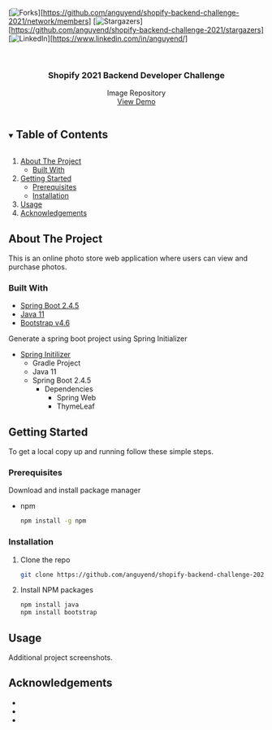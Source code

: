 <!--
*** Thanks for checking out the Best-README-Template. If you have a suggestion
*** that would make this better, please fork the repo and create a pull request
*** or simply open an issue with the tag "enhancement".
*** Thanks again! Now go create something AMAZING! :D
***
***
***
*** To avoid retyping too much info. Do a search and replace for the following:
*** github_username, repo_name, twitter_handle, email, project_title, project_description
-->

<!-- PROJECT SHIELDS -->
<!--
*** I'm using markdown "reference style" links for readability.
*** Reference links are enclosed in brackets [ ] instead of parentheses ( ).
*** See the bottom of this document for the declaration of the reference variables
*** for contributors-url, forks-url, etc. This is an optional, concise syntax you may use.
*** https://www.markdownguide.org/basic-syntax/#reference-style-links
-->

[![Forks][forks-shield]][https://github.com/anguyend/shopify-backend-challenge-2021/network/members]
[![Stargazers][stars-shield]][https://github.com/anguyend/shopify-backend-challenge-2021/stargazers]
[![LinkedIn][linkedin-shield]][https://www.linkedin.com/in/anguyend/]

<!-- PROJECT LOGO -->
<br />
<p align="center">

  <h3 align="center">Shopify 2021 Backend Developer Challenge</h3>

  <p align="center">
    Image Repository
    <br />
    <a href="https://github.com/github_username/repo_name">View Demo</a>
  </p>
</p>

<!-- TABLE OF CONTENTS -->
<details open="open">
  <summary><h2 style="display: inline-block">Table of Contents</h2></summary>
  <ol>
    <li>
      <a href="#about-the-project">About The Project</a>
      <ul>
        <li><a href="#built-with">Built With</a></li>
      </ul>
    </li>
    <li>
      <a href="#getting-started">Getting Started</a>
      <ul>
        <li><a href="#prerequisites">Prerequisites</a></li>
        <li><a href="#installation">Installation</a></li>
      </ul>
    </li>
    <li><a href="#usage">Usage</a></li>
    <li><a href="#acknowledgements">Acknowledgements</a></li>
  </ol>
</details>

<!-- ABOUT THE PROJECT -->

## About The Project

This is an online photo store web application where users can view and purchase photos.

### Built With

- [Spring Boot 2.4.5](https://spring.io/projects/spring-boot)
- [Java 11](https://www.oracle.com/java/technologies/javase-jdk11-downloads.html)
- [Bootstrap v4.6](https://getbootstrap.com/docs/4.6/getting-started/introduction/)

Generate a spring boot project using Spring Initializer

- [Spring Initilizer](https://start.spring.io/)
  - Gradle Project
  - Java 11
  - Spring Boot 2.4.5
    - Dependencies
      - Spring Web
      - ThymeLeaf

<!-- GETTING STARTED -->

## Getting Started

To get a local copy up and running follow these simple steps.

### Prerequisites

Download and install package manager

- npm
  ```sh
  npm install -g npm
  ```

### Installation

1. Clone the repo
   ```sh
   git clone https://github.com/anguyend/shopify-backend-challenge-2021.git
   ```
2. Install NPM packages
   ```sh
   npm install java
   npm install bootstrap
   ```

<!-- USAGE EXAMPLES -->

## Usage

Additional project screenshots.

<!-- ACKNOWLEDGEMENTS -->

## Acknowledgements

- []()
- []()
- []()

<!-- MARKDOWN LINKS & IMAGES -->
<!-- https://www.markdownguide.org/basic-syntax/#reference-style-links -->

[forks-shield]: https://img.shields.io/github/forks/github_username/repo.svg?style=for-the-badge
[forks-url]: https://github.com/anguyend/shopify-backend-challenge-2021/network/members
[stars-shield]: https://img.shields.io/github/stars/github_username/repo.svg?style=for-the-badge
[stars-url]: https://github.com/anguyend/shopify-backend-challenge-2021/stargazers
[issues-shield]: https://img.shields.io/github/issues/github_username/repo.svg?style=for-the-badge
[issues-url]: https://github.com/anguyend/shopify-backend-challenge-2021/issues
[license-shield]: https://img.shields.io/github/license/github_username/repo.svg?style=for-the-badge
[license-url]: https://github.com/github_username/repo/blob/master/LICENSE.txt
[linkedin-shield]: https://img.shields.io/badge/-LinkedIn-black.svg?style=for-the-badge&logo=linkedin&colorB=555
[linkedin-url]: https://www.linkedin.com/in/anguyend/
